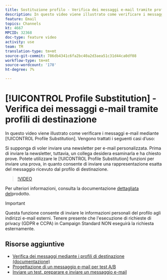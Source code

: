 ```yaml
---
title: Sostituzione profilo - Verifica dei messaggi e-mail tramite profili di destinazione
description: In questo video viene illustrato come verificare i messaggi e-mail mediante la funzione di sostituzione del profilo.
feature: Email
topics: Channels
kt: 4667
MPCID: 32368
doc-type: feature video
activity: use
team: TM
translation-type: tm+mt
source-git-commit: 786db4341c6fa2bc40a2d3aea51c31d44ca0df08
workflow-type: tm+mt
source-wordcount: '178'
ht-degree: 7%

---
```



# [!UICONTROL Profile Substitution] - Verifica dei messaggi e-mail tramite profili di destinazione

In questo video viene illustrato come verificare i messaggi e-mail mediante [!UICONTROL Profile Substitution]. Vengono trattati i seguenti casi d’uso:

Si supponga di voler inviare una newsletter per e-mail personalizzata. Prima di inviare la newsletter, tuttavia, un collega desidera esaminarla e ha chiesto prove. Potete utilizzare le [!UICONTROL Profile Substitution] funzioni per inviare una prova, in quanto consente di inviare una rappresentazione esatta del messaggio ricevuto dal profilo di destinazione.

>[!VIDEO](https://video.tv.adobe.com/v/32368?quality=12)

Per ulteriori informazioni, consulta la documentazione [dettagliata del](https://docs.adobe.com/content/help/en/campaign-standard/using/testing-and-sending/preparing-and-testing-messages/testing-messages-using-target.html)prodotto.

>[!IMPORTANT]
>
>Questa funzione consente di inviare le informazioni personali del profilo agli indirizzi e-mail esterni. Tenere presente che l&#39;esecuzione di richieste di privacy (GDPR e CCPA) in Campaign Standard NON eseguirà la richiesta esternamente.

## Risorse aggiuntive

* [Verifica dei messaggi mediante i profili di destinazione (documentazione)](https://docs.adobe.com/content/help/en/campaign-standard/using/testing-and-sending/preparing-and-testing-messages/testing-messages-using-target.html)
* [Progettazione di un messaggio e-mail per test A/B](/help/communication-channels/email/a-b-testing.md)
* [Inviare un test, preparare e inviare un messaggio e-mail](/help/communication-channels/email/sending-test-preparing-sending-email.md)
